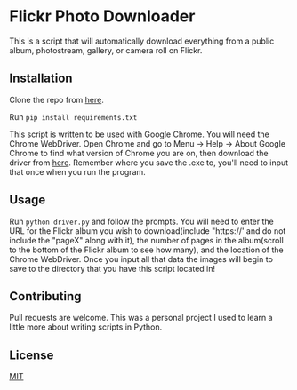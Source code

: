 # Flickr Photo Downloader

This is a script that will automatically download everything from a public album, photostream, gallery, or camera roll on Flickr.

## Installation

Clone the repo from [here](https://github.com/djharten/FlickrPhotoDownloader.git).

Run ```pip install requirements.txt```

This script is written to be used with Google Chrome. You will need the Chrome WebDriver. Open Chrome and go to Menu -> Help -> About Google Chrome to find what version of Chrome you are on, then download the driver from [here](https://sites.google.com/a/chromium.org/chromedriver/downloads). Remember where you save the .exe to, you'll need to input that once when you run the program.

## Usage

Run ```python driver.py``` and follow the prompts. You will need to enter the URL for the Flickr album you wish to download(include "https://' and do not include the "pageX" along with it), the number of pages in the album(scroll to the bottom of the Flickr album to see how many), and the location of the Chrome WebDriver. Once you input all that data the images will begin to save to the directory that you have this script located in!


## Contributing
Pull requests are welcome. This was a personal project I used to learn a little more about writing scripts in Python.

## License
[MIT](https://choosealicense.com/licenses/mit/)